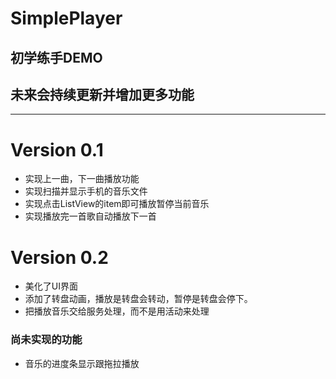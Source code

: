 # SimplePlayer
## 初学练手DEMO
## 未来会持续更新并增加更多功能
----------------------------
# Version 0.1
- 实现上一曲，下一曲播放功能
- 实现扫描并显示手机的音乐文件
- 实现点击ListView的item即可播放暂停当前音乐
- 实现播放完一首歌自动播放下一首

# Version 0.2
- 美化了UI界面 
- 添加了转盘动画，播放是转盘会转动，暂停是转盘会停下。
- 把播放音乐交给服务处理，而不是用活动来处理 

### 尚未实现的功能 
- 音乐的进度条显示跟拖拉播放

